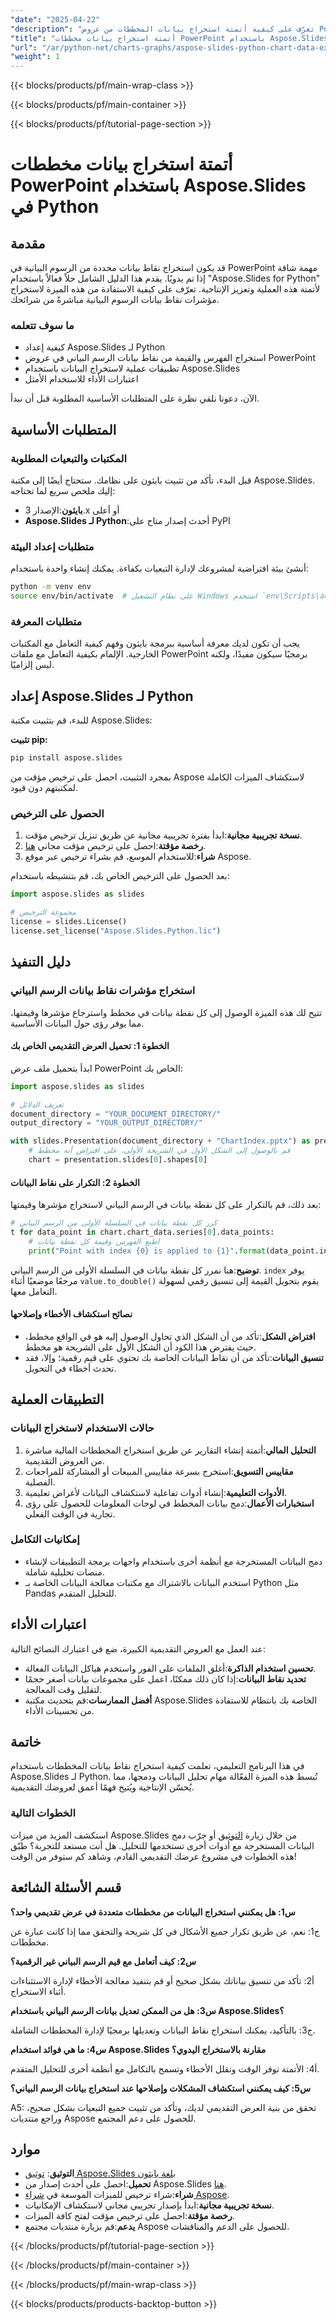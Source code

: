 ```yaml
---
"date": "2025-04-22"
"description": "تعرّف على كيفية أتمتة استخراج بيانات المخططات من عروض PowerPoint التقديمية باستخدام Aspose.Slides للغة بايثون. عزّز إنتاجيتك وسهّل سير عملك."
"title": "أتمتة استخراج بيانات مخططات PowerPoint باستخدام Aspose.Slides في Python - دليل شامل"
"url": "/ar/python-net/charts-graphs/aspose-slides-python-chart-data-extraction/"
"weight": 1
---
```


{{< blocks/products/pf/main-wrap-class >}}

{{< blocks/products/pf/main-container >}}

{{< blocks/products/pf/tutorial-page-section >}}
# أتمتة استخراج بيانات مخططات PowerPoint باستخدام Aspose.Slides في Python

## مقدمة

قد يكون استخراج نقاط بيانات محددة من الرسوم البيانية في PowerPoint مهمة شاقة إذا تم يدويًا. يقدم هذا الدليل الشامل حلاً فعالاً باستخدام "Aspose.Slides for Python" لأتمتة هذه العملية وتعزيز الإنتاجية. تعرّف على كيفية الاستفادة من هذه الميزة لاستخراج مؤشرات نقاط بيانات الرسوم البيانية مباشرةً من شرائحك.

### ما سوف تتعلمه

- كيفية إعداد Aspose.Slides لـ Python
- استخراج الفهرس والقيمة من نقاط بيانات الرسم البياني في عروض PowerPoint
- تطبيقات عملية لاستخراج البيانات باستخدام Aspose.Slides
- اعتبارات الأداء للاستخدام الأمثل

الآن، دعونا نلقي نظرة على المتطلبات الأساسية المطلوبة قبل أن نبدأ.

## المتطلبات الأساسية

### المكتبات والتبعيات المطلوبة

قبل البدء، تأكد من تثبيت بايثون على نظامك. ستحتاج أيضًا إلى مكتبة Aspose.Slides. إليك ملخص سريع لما تحتاجه:

- **بايثون**:الإصدار 3.x أو أعلى
- **Aspose.Slides لـ Python**:أحدث إصدار متاح على PyPI

### متطلبات إعداد البيئة

أنشئ بيئة افتراضية لمشروعك لإدارة التبعيات بكفاءة. يمكنك إنشاء واحدة باستخدام:

```bash
python -m venv env
source env/bin/activate  # على نظام التشغيل Windows استخدم `env\Scripts\activate`
```

### متطلبات المعرفة

يجب أن تكون لديك معرفة أساسية ببرمجة بايثون وفهم كيفية التعامل مع المكتبات الخارجية. الإلمام بكيفية التعامل مع ملفات PowerPoint برمجيًا سيكون مفيدًا، ولكنه ليس إلزاميًا.

## إعداد Aspose.Slides لـ Python

للبدء، قم بتثبيت مكتبة Aspose.Slides:

**تثبيت pip:**

```bash
pip install aspose.slides
```

بمجرد التثبيت، احصل على ترخيص مؤقت من Aspose لاستكشاف الميزات الكاملة لمكتبتهم دون قيود.

### الحصول على الترخيص

1. **نسخة تجريبية مجانية**:ابدأ بفترة تجريبية مجانية عن طريق تنزيل ترخيص مؤقت.
2. **رخصة مؤقتة**:احصل على ترخيص مؤقت مجاني [هنا](https://purchase.aspose.com/temporary-license/).
3. **شراء**:للاستخدام الموسع، قم بشراء ترخيص عبر موقع Aspose.

بعد الحصول على الترخيص الخاص بك، قم بتنشيطه باستخدام:

```python
import aspose.slides as slides

# مجموعة الترخيص
license = slides.License()
license.set_license("Aspose.Slides.Python.lic")
```

## دليل التنفيذ

### استخراج مؤشرات نقاط بيانات الرسم البياني

تتيح لك هذه الميزة الوصول إلى كل نقطة بيانات في مخطط واسترجاع مؤشرها وقيمتها، مما يوفر رؤى حول البيانات الأساسية.

#### الخطوة 1: تحميل العرض التقديمي الخاص بك

ابدأ بتحميل ملف عرض PowerPoint الخاص بك:

```python
import aspose.slides as slides

# تعريف الدلائل
document_directory = "YOUR_DOCUMENT_DIRECTORY/"
output_directory = "YOUR_OUTPUT_DIRECTORY/"

with slides.Presentation(document_directory + "ChartIndex.pptx") as presentation:
    # قم بالوصول إلى الشكل الأول في الشريحة الأولى، على افتراض أنه مخطط
    chart = presentation.slides[0].shapes[0]
```

#### الخطوة 2: التكرار على نقاط البيانات

بعد ذلك، قم بالتكرار على كل نقطة بيانات في الرسم البياني لاستخراج مؤشرها وقيمتها:

```python
# كرر كل نقطة بيانات في السلسلة الأولى من الرسم البياني
t for data_point in chart.chart_data.series[0].data_points:
    # اطبع الفهرس وقيمة كل نقطة بيانات
    print("Point with index {0} is applied to {1}".format(data_point.index, data_point.value.to_double()))
```

**توضيح**:هنا نمرر كل نقطة بيانات في السلسلة الأولى من الرسم البياني. `index` يوفر مرجعًا موضعيًا أثناء `value.to_double()` يقوم بتحويل القيمة إلى تنسيق رقمي لسهولة التعامل معها.

#### نصائح استكشاف الأخطاء وإصلاحها

- **افتراض الشكل**:تأكد من أن الشكل الذي تحاول الوصول إليه هو في الواقع مخطط، حيث يفترض هذا الكود أن الشكل الأول على الشريحة هو مخطط.
- **تنسيق البيانات**:تأكد من أن نقاط البيانات الخاصة بك تحتوي على قيم رقمية؛ وإلا، فقد تحدث أخطاء في التحويل.

## التطبيقات العملية

### حالات الاستخدام لاستخراج البيانات

1. **التحليل المالي**:أتمتة إنشاء التقارير عن طريق استخراج المخططات المالية مباشرة من العروض التقديمية.
2. **مقاييس التسويق**:استخرج بسرعة مقاييس المبيعات أو المشاركة للمراجعات الفصلية.
3. **الأدوات التعليمية**:إنشاء أدوات تفاعلية لاستكشاف البيانات لأغراض تعليمية.
4. **استخبارات الأعمال**:دمج بيانات المخطط في لوحات المعلومات للحصول على رؤى تجارية في الوقت الفعلي.

### إمكانيات التكامل

- دمج البيانات المستخرجة مع أنظمة أخرى باستخدام واجهات برمجة التطبيقات لإنشاء منصات تحليلية شاملة.
- استخدم البيانات بالاشتراك مع مكتبات معالجة البيانات الخاصة بـ Python مثل Pandas للتحليل المتقدم.

## اعتبارات الأداء

عند العمل مع العروض التقديمية الكبيرة، ضع في اعتبارك النصائح التالية:

- **تحسين استخدام الذاكرة**:أغلق الملفات على الفور واستخدم هياكل البيانات الفعالة.
- **تحديد نقاط البيانات**:إذا كان ذلك ممكنًا، اعمل على مجموعات بيانات أصغر حجمًا لتقليل وقت المعالجة.
- **أفضل الممارسات**:قم بتحديث مكتبة Aspose.Slides الخاصة بك بانتظام للاستفادة من تحسينات الأداء.

## خاتمة

في هذا البرنامج التعليمي، تعلمت كيفية استخراج نقاط بيانات المخططات باستخدام Aspose.Slides لـ Python. تُبسط هذه الميزة الفعّالة مهام تحليل البيانات ودمجها، مما يُحسّن الإنتاجية ويُتيح فهمًا أعمق لعروضك التقديمية.

### الخطوات التالية

استكشف المزيد من ميزات Aspose.Slides من خلال زيارة [التوثيق](https://reference.aspose.com/slides/python-net/) أو جرّب دمج البيانات المستخرجة مع أدوات أخرى تستخدمها للتحليل. هل أنت مستعد للتجربة؟ طبّق هذه الخطوات في مشروع عرضك التقديمي القادم، وشاهد كم ستوفر من الوقت!

## قسم الأسئلة الشائعة

**س1: هل يمكنني استخراج البيانات من مخططات متعددة في عرض تقديمي واحد؟**

ج1: نعم، عن طريق تكرار جميع الأشكال في كل شريحة والتحقق مما إذا كانت عبارة عن مخططات.

**س2: كيف أتعامل مع قيم الرسم البياني غير الرقمية؟**

أ2: تأكد من تنسيق بياناتك بشكل صحيح أو قم بتنفيذ معالجة الأخطاء لإدارة الاستثناءات أثناء الاستخراج.

**س3: هل من الممكن تعديل بيانات الرسم البياني باستخدام Aspose.Slides؟**

ج3: بالتأكيد، يمكنك استخراج نقاط البيانات وتعديلها برمجيًا لإدارة المخططات الشاملة.

**س4: ما هي فوائد استخدام Aspose.Slides مقارنة بالاستخراج اليدوي؟**

أ4: الأتمتة توفر الوقت وتقلل الأخطاء وتسمح بالتكامل مع أنظمة أخرى للتحليل المتقدم.

**س5: كيف يمكنني استكشاف المشكلات وإصلاحها عند استخراج بيانات الرسم البياني؟**

A5: تحقق من بنية العرض التقديمي لديك، وتأكد من تثبيت جميع التبعيات بشكل صحيح، وراجع منتديات Aspose للحصول على دعم المجتمع.

## موارد

- **التوثيق**: [توثيق Aspose.Slides بلغة بايثون](https://reference.aspose.com/slides/python-net/)
- **تحميل**:احصل على أحدث إصدار من Aspose.Slides [هنا](https://releases.aspose.com/slides/python-net/).
- **شراء**:شراء ترخيص للميزات الموسعة في [شراء Aspose](https://purchase.aspose.com/buy).
- **نسخة تجريبية مجانية**:ابدأ بإصدار تجريبي مجاني لاستكشاف الإمكانيات.
- **رخصة مؤقتة**:احصل على ترخيص مؤقت لفتح كافة الميزات.
- **يدعم**:قم بزيارة منتديات مجتمع Aspose للحصول على الدعم والمناقشات.

{{< /blocks/products/pf/tutorial-page-section >}}

{{< /blocks/products/pf/main-container >}}

{{< /blocks/products/pf/main-wrap-class >}}

{{< blocks/products/products-backtop-button >}}